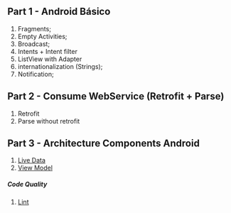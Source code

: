 ## Part 1 - Android Básico
1. Fragments; 
2. Empty Activities; 
3. Broadcast;
4. Intents + Intent filter
5. ListView with Adapter
6. internationalization (Strings);
7. Notification;

## Part 2 - Consume WebService (Retrofit + Parse)
1. Retrofit
2. Parse without retrofit

## Part 3 - Architecture Components Android
1. [Live Data](https://developer.android.com/topic/libraries/architecture/livedata.html)
2. [View Model](https://developer.android.com/topic/libraries/architecture/viewmodel.html)


##### Code Quality
1. [Lint](https://developer.android.com/studio/write/lint.html)


